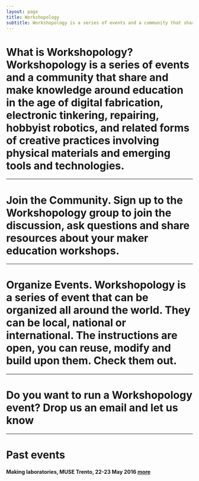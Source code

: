 ```yaml
---
layout: page
title: Workshopology
subtitle: Workshopology is a series of events and a community that share and make knowledge around the educational formats in the age of making.
---
```






# What is Workshopology? Workshopology is a series of events and a community that share and make knowledge around education in the age of digital fabrication, electronic tinkering, repairing, hobbyist robotics, and related forms of creative practices involving physical materials and emerging tools and technologies.





---





# **Join the Community**. Sign up to the Workshopology group to join the discussion, ask questions and share resources about your maker education workshops. 





***





# Organize Events. Workshopology is a series of event that can be organized all around the world. They can be local, national or international. The instructions are open, you can reuse, modify and build upon them. Check them out.





---





# Do you want to run a Workshopology event? Drop us an email and let us know 





---







# Past events

#### Making laboratories, MUSE Trento, 22-23 May 2016 [more](http://workshopology.github.io/Making%20Laboratories%202016)









